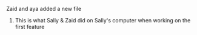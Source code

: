 Zaid and aya added a new file 
1. This is what Sally & Zaid did on Sally's computer when working on the first feature